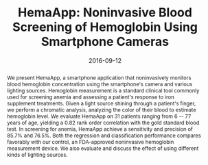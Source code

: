 ---
abstract: |-
  We present HemaApp, a smartphone application that noninvasively monitors blood hemoglobin concentration using the smartphone's camera and various lighting sources. Hemoglobin measurement is a standard clinical tool commonly used for screening anemia and assessing a patient's response to iron supplement treatments. Given a light source shining through a patient's finger, we perform a chromatic analysis, analyzing the color of their blood to estimate hemoglobin level. We evaluate HemaApp on 31 patients ranging from 6 -- 77 years of age, yielding a 0.82 rank order correlation with the gold standard blood test. In screening for anemia, HemaApp achieve a sensitivity and precision of 85.7% and 76.5%. Both the regression and classification performance compares favorably with our control, an FDA-approved noninvasive hemoglobin measurement device. We also evaluate and discuss the effect of using different kinds of lighting sources.
authors:
- wang
- William Li
- Doug Hawkins
- Terry Gernsheimer
- Colette Norby-Slycord
- patel
award: 'Best Paper Award'
bibtex: |-
  @inproceedings{Wang:2016:HNB:2971648.2971653,
   author = {Wang, Edward Jay and Li, William and Hawkins, Doug and Gernsheimer, Terry and Norby-Slycord, Colette and Patel, Shwetak N.},
   title = {HemaApp: Noninvasive Blood Screening of Hemoglobin Using Smartphone Cameras},
   booktitle = {Proceedings of the 2016 ACM International Joint Conference on Pervasive and Ubiquitous Computing},
   series = {UbiComp '16},
   year = {2016},
   isbn = {978-1-4503-4461-6},
   location = {Heidelberg, Germany},
   pages = {593--604},
   numpages = {12},
   url = {http://doi.acm.org/10.1145/2971648.2971653},
   doi = {10.1145/2971648.2971653},
   acmid = {2971653},
   publisher = {ACM},
   address = {New York, NY, USA},
   keywords = {anemia, blood screening, camera, hemoglobin, mobile health, photoplethysmography},
  }
caption: ''
citation: |-
  Edward Jay Wang, William Li, Doug Hawkins, Terry Gernsheimer, Colette Norby-Slycord, and Shwetak N. Patel. 2016. HemaApp: noninvasive blood screening of hemoglobin using smartphone cameras.  In Proceedings of the 2016 ACM International Joint Conference on Pervasive and Ubiquitous Computing (UbiComp '16). ACM, New York, NY, USA,  593-604. DOI: http://dx.doi.org/10.1145/2971648.2971653
conference: ACM International Joint Conference on Pervasive and Ubiquitous Computing
  (UbiComp), 2016
date: '2016-09-12'
image: ''
pdf: /pdfs/hemaapp.pdf
thumbnail: ''
title: 'HemaApp: Noninvasive Blood Screening of Hemoglobin Using Smartphone Cameras'
video: ''
video_embed: ''
---